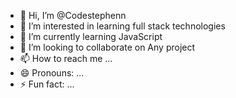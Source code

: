 - 👋 Hi, I’m @Codestephenn
- 👀 I’m interested in learning full stack technologies 
- 🌱 I’m currently learning JavaScript 
- 💞️ I’m looking to collaborate on Any project 
- 📫 How to reach me ...
- 😄 Pronouns: ...
- ⚡ Fun fact: ...

<!---
Codestephenn/Codestephenn is a ✨ special ✨ repository because its `README.md` (this file) appears on your GitHub profile.
You can click the Preview link to take a look at your changes.
--->

